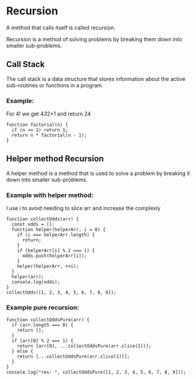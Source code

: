 # Recursion

A method that calls itself is called recursion.

Recursion is a method of solving problems by breaking them down into smaller sub-problems.

## Call Stack

The call stack is a data structure that stores information about the active sub-routines or functions in a program.

### Example:

For 4! we get 4*3*2\*1 and return 24

```
function factorial(n) {
  if (n <= 1) return 1;
  return n * factorial(n - 1);
}
```

## Helper method Recursion

A helper method is a method that is used to solve a problem by breaking it down into smaller sub-problems.

### Example with helper method:

I use i to avoid needing to slice arr and increase the complexly

```
function collectOdds(arr) {
  const odds = [];
  function helper(helperArr, i = 0) {
    if (i === helperArr.length) {
      return;
    }
    if (helperArr[i] % 2 === 1) {
      odds.push(helperArr[i]);
    }
    helper(helperArr, ++i);
  }
  helper(arr);
  console.log(odds);
}
collectOdds([1, 2, 3, 4, 5, 6, 7, 8, 9]);
```

### Example pure recursion:

```
function collectOddsPure(arr) {
  if (arr.length === 0) {
    return [];
  }
  if (arr[0] % 2 === 1) {
    return [arr[0], ...collectOddsPure(arr.slice(1))];
  } else {
    return [...collectOddsPure(arr.slice(1))];
  }
}
console.log("res: ", collectOddsPure([1, 2, 3, 4, 5, 6, 7, 8, 9]));
```
